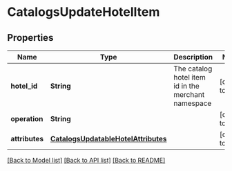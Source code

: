 # CatalogsUpdateHotelItem
## Properties

| Name | Type | Description | Notes |
|------------ | ------------- | ------------- | -------------|
| **hotel\_id** | **String** | The catalog hotel item id in the merchant namespace | [default to null] |
| **operation** | **String** |  | [default to null] |
| **attributes** | [**CatalogsUpdatableHotelAttributes**](CatalogsUpdatableHotelAttributes.md) |  | [default to null] |

[[Back to Model list]](../README.md#documentation-for-models) [[Back to API list]](../README.md#documentation-for-api-endpoints) [[Back to README]](../README.md)

